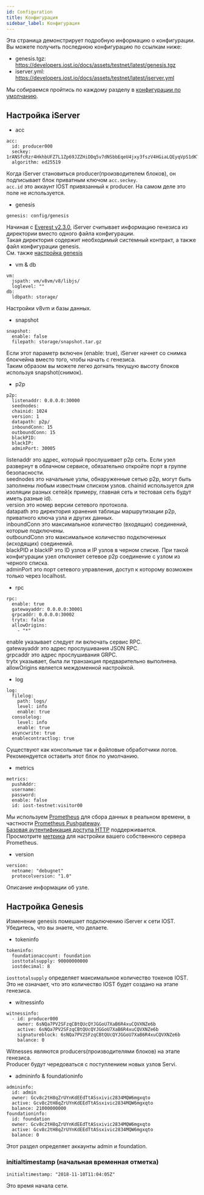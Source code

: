 ```yaml
---
id: Configuration
title: Конфигурация
sidebar_label: Конфигурация
---
```


Эта страница демонстрирует подробную информацию о конфигурации.
Вы можете получить последнюю конфигурацию по ссылкам ниже:

- genesis.tgz: https://developers.iost.io/docs/assets/testnet/latest/genesis.tgz
- iserver.yml: https://developers.iost.io/docs/assets/testnet/latest/iserver.yml

Мы собираемся пройтись по каждому разделу в [конфигурации по умолчанию](https://github.com/iost-official/go-iost/tree/master/config).

## Настройка iServer

- acc

```
acc:
  id: producer000
  seckey: 1rANSfcRzr4HkhbUFZ7L1Zp69JZZHiDDq5v7dNSbbEqeU4jxy3fszV4HGiaLQEyqVpS1dKT9g7zCVRxBVzuiUzB
  algorithm: ed25519
```

Когда iServer становиться producer(производителем блоков), он подписывает блок приватным ключом `acc.seckey`.   
`acc.id` это аккаунт IOST привязанный к producer.
На самом деле это поле не используется.

- genesis

```
genesis: config/genesis
```

Начиная с [Everest v2.3.0](https://github.com/iost-official/go-iost/releases/tag/everest-v2.3.0), iServer считывает информацию генезиса из директории вместо одного файла конфигурации.   
Такая директория содержит необходимый системный контракт, а также файл конфигурации genesis.   
См. также [настройка genesis](#config-genesis)

- vm & db

```
vm:
  jspath: vm/v8vm/v8/libjs/
  loglevel: ""
db:
  ldbpath: storage/
```

Настройки v8vm и базы данных.

- snapshot

```
snapshot:
  enable: false
  filepath: storage/snapshot.tar.gz
```

Если этот параметр включен (enable: true), iServer начнет со снимка блокчейна вместо того, чтобы начать с генезиса.   
Таким образом вы можете легко догнать текущую высоту блоков используя snapshot(снимок).

- p2p

```
p2p:
  listenaddr: 0.0.0.0:30000
  seednodes:
  chainid: 1024
  version: 1
  datapath: p2p/
  inboundConn: 15
  outboundConn: 15
  blackPID:
  blackIP:
  adminPort: 30005
```

listenaddr это адрес, который прослушивает p2p сеть. Если узел развернут в облачном сервисе, обязательно откройте порт в группе безопасности.  
seednodes это начальные узлы, обнаруженные сетью p2p, могут быть заполнены любым известным списком узлов.
chainid используется для изоляции разных сетей(к примеру, главная сеть и тестовая сеть будут иметь разные id).  
version это номер версии сетевого протокола.  
datapath это директория хранения таблицы маршрутизации p2p, приватного ключа узла и других данных.  
inboundConn это максимальное количество (входящих) соединений, которые подключены.  
outboundConn это максимальное количество подключенных (исходящих) соединений.  
blackPID и blackIP это ID узлов и IP узлов в черном списке. При такой конфигурации узел отклоняет сетевое p2p соединение с узлом из черного списка.  
adminPort это порт сетевого управления, доступ к которому возможен только через localhost.

- rpc

```
rpc:
  enable: true
  gatewayaddr: 0.0.0.0:30001
  grpcaddr: 0.0.0.0:30002
  trytx: false
  allowOrigins:
    - "*"
```

enable указывает следует ли включать сервис RPC.  
gatewayaddr это адрес прослушивания JSON RPC.  
grpcaddr это адрес прослушивания GRPC.  
trytx указывает, была ли транзакция предварительно выполнена.  
allowOrigins является междоменной настройкой.

- log

```
log:
  filelog:
    path: logs/
    level: info
    enable: true
  consolelog:
    level: info
    enable: true
  asyncwrite: true
  enablecontractlog: true
```

Существуют как консольные так и файловые обработчики логов.
Рекомендуется оставить этот блок по умолчанию.

- metrics

```
metrics:
  pushAddr:
  username:
  password:
  enable: false
  id: iost-testnet:visitor00
```

Мы используем [Prometheus](https://prometheus.io/) для сбора данных в реальном времени, в частности [Prometheus Pushgateway](https://github.com/prometheus/pushgateway).   
[Базовая аутентификация доступа HTTP](https://en.wikipedia.org/wiki/Basic_access_authentication) поддерживается.   
Просмотрите [метрика](4-running-iost-node/Metrics.md) для настройки вашего собственного сервера Prometheus.

- version

```
version:
  netname: "debugnet"
  protocolversion: "1.0"
```

Описание информации об узле.

## Настройка Genesis

Изменение genesis помешает подключению iServer к сети IOST.   
Убедитесь, что вы знаете, что делаете.

- tokeninfo

```
tokeninfo:
  foundationaccount: foundation
  iosttotalsupply: 90000000000
  iostdecimal: 8
```

`iosttotalsupply` определяет максимальное количество токенов IOST.
Это не означает, что это количество IOST будет создано на этапе генезиса.

- witnessinfo

```
witnessinfo:
  - id: producer000
    owner: 6sNQa7PV2SFzqCBtQUcQYJGGoU7XaB6R4xuCQVXNZe6b
    active: 6sNQa7PV2SFzqCBtQUcQYJGGoU7XaB6R4xuCQVXNZe6b
    signatureblock: 6sNQa7PV2SFzqCBtQUcQYJGGoU7XaB6R4xuCQVXNZe6b
    balance: 0
```

Witnesses являются producers(производителями блоков) на этапе генезиса.   
Producer будут чередоваться с поступлением новых узлов Servi.

- admininfo & foundationinfo

```
admininfo:
  id: admin
  owner: Gcv8c2tH8qZrUYnKdEEdTtASsxivic2834MQW6mgxqto
  active: Gcv8c2tH8qZrUYnKdEEdTtASsxivic2834MQW6mgxqto
  balance: 21000000000
foundationinfo:
  id: foundation
  owner: Gcv8c2tH8qZrUYnKdEEdTtASsxivic2834MQW6mgxqto
  active: Gcv8c2tH8qZrUYnKdEEdTtASsxivic2834MQW6mgxqto
  balance: 0
```

Этот раздел определяет аккаунты admin и foundation.

### initialtimestamp (начальная временная отметка)

```
initialtimestamp: "2018-11-10T11:04:05Z"
```

Это время начала сети.
